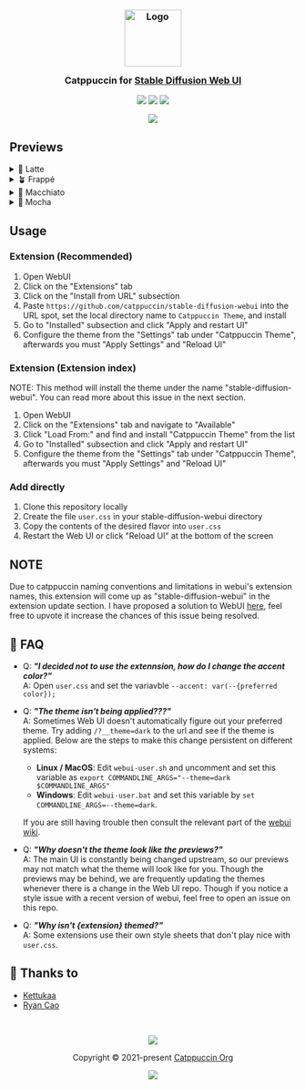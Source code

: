<h3 align="center">
	<img src="https://raw.githubusercontent.com/catppuccin/catppuccin/main/assets/logos/exports/1544x1544_circle.png" width="100" alt="Logo"/><br/>
	<img src="https://raw.githubusercontent.com/catppuccin/catppuccin/main/assets/misc/transparent.png" height="30" width="0px"/>
	Catppuccin for <a href="https://github.com/AUTOMATIC1111/stable-diffusion-webui">Stable Diffusion Web UI</a>
	<img src="https://raw.githubusercontent.com/catppuccin/catppuccin/main/assets/misc/transparent.png" height="30" width="0px"/>
</h3>

<p align="center">
	<a href="https://github.com/catppuccin/Stable-Diffusion-Web-Ui/stargazers"><img src="https://img.shields.io/github/stars/catppuccin/Stable-Diffusion-Web-Ui?colorA=363a4f&colorB=b7bdf8&style=for-the-badge"></a>
	<a href="https://github.com/catppuccin/Stable-Diffusion-Web-Ui/issues"><img src="https://img.shields.io/github/issues/catppuccin/Stable-Diffusion-Web-Ui?colorA=363a4f&colorB=f5a97f&style=for-the-badge"></a>
	<a href="https://github.com/catppuccin/Stable-Diffusion-Web-Ui/contributors"><img src="https://img.shields.io/github/contributors/catppuccin/Stable-Diffusion-Web-Ui?colorA=363a4f&colorB=a6da95&style=for-the-badge"></a>
</p>

<p align="center">
	<img src="/assets/res.webp"/>
</p>

## Previews

<details>
<summary>🌻 Latte</summary>
<img src="/assets/latte.webp"/>
</details>
<details>
<summary>🪴 Frappé</summary>
<img src="/assets/frappe.webp"/>
</details>
<details>
<summary>🌺 Macchiato</summary>
<img src="/assets/macchiato.webp"/>
</details>
<details>
<summary>🌿 Mocha</summary>
<img src="/assets/mocha.webp"/>
</details>

## Usage

### Extension (Recommended)

1. Open WebUI
2. Click on the "Extensions" tab
3. Click on the "Install from URL" subsection
4. Paste `https://github.com/catppuccin/stable-diffusion-webui` into the URL spot, set the local directory name to `Catppuccin Theme`, and install
5. Go to "Installed" subsection and click "Apply and restart UI"
6. Configure the theme from the "Settings" tab under "Catppuccin Theme", afterwards you must "Apply Settings" and "Reload UI"

### Extension (Extension index)

NOTE: This method will install the theme under the name "stable-diffusion-webui". You can read more about this issue in the next section.

1. Open WebUI
2. Click on the "Extensions" tab and navigate to "Available"
3. Click "Load From:" and find and install "Catppuccin Theme" from the list
4. Go to "Installed" subsection and click "Apply and restart UI"
5. Configure the theme from the "Settings" tab under "Catppuccin Theme", afterwards you must "Apply Settings" and "Reload UI"

### Add directly

1. Clone this repository locally
2. Create the file `user.css` in your stable-diffusion-webui directory
3. Copy the contents of the desired flavor into `user.css`
4. Restart the Web UI or click "Reload UI" at the bottom of the screen

## NOTE

Due to catppuccin naming conventions and limitations in webui's extension names, this extension will come up as "stable-diffusion-webui" in the extension update section. I have proposed a solution to WebUI [here](https://github.com/catppuccin/stable-diffusion-webui/issues/5#issuecomment-1420599298), feel free to upvote it increase the chances of this issue being resolved.

## 🙋 FAQ

- Q: **_"I decided not to use the extennsion, how do I change the accent color?"_**\
  A: Open `user.css` and set the variavble `--accent: var(--{preferred color});`
- Q: **_"The theme isn't being applied???"_**\
  A: Sometimes Web UI doesn't automatically figure out your preferred theme. Try adding `/?__theme=dark` to the url and see if the theme is applied. Below are the steps to make this change persistent on different systems:

  - **Linux / MacOS**: Edit `webui-user.sh` and uncomment and set this variable as `export COMMANDLINE_ARGS="--theme=dark $COMMANDLINE_ARGS"`
  - **Windows**: Edit `webui-user.bat` and set this variable by `set COMMANDLINE_ARGS=--theme=dark`.

  If you are still having trouble then consult the relevant part of the [webui wiki](https://github.com/AUTOMATIC1111/stable-diffusion-webui/wiki/Features#usercss).

- Q: **_"Why doesn't the theme look like the previews?"_**\
  A: The main UI is constantly being changed upstream, so our previews may not match what the theme will look like for you. Though the previews may be behind, we are frequently updating the themes whenever there is a change in the Web UI repo. Though if you notice a style issue with a recent version of webui, feel free to open an issue on this repo.
- Q: **_"Why isn't {extension} themed?"_**\
  A: Some extensions use their own style sheets that don't play nice with `user.css`.

## 💝 Thanks to

- [Kettukaa](https://github.com/Kettukaa)
- [Ryan Cao](https://github.com/ryanccn)

&nbsp;

<p align="center">
	<img src="https://raw.githubusercontent.com/catppuccin/catppuccin/main/assets/footers/gray0_ctp_on_line.svg?sanitize=true" />
</p>

<p align="center">
	Copyright &copy; 2021-present <a href="https://github.com/catppuccin" target="_blank">Catppuccin Org</a>
</p>

<p align="center">
	<a href="https://github.com/catppuccin/catppuccin/blob/main/LICENSE"><img src="https://img.shields.io/static/v1.svg?style=for-the-badge&label=License&message=MIT&logoColor=d9e0ee&colorA=363a4f&colorB=b7bdf8"/></a>
</p>
